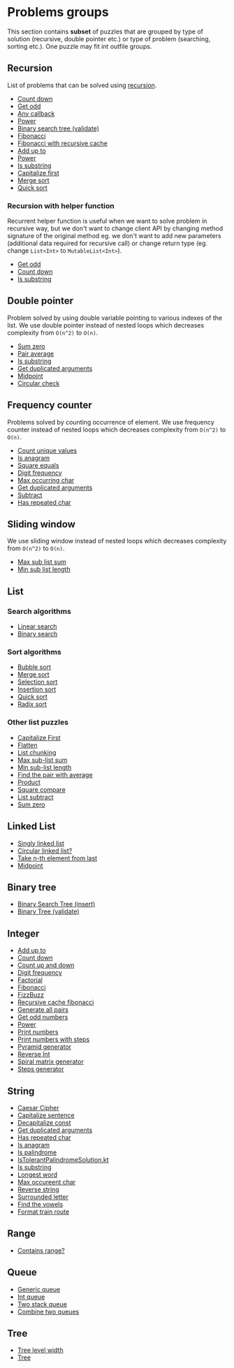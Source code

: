 # Problems groups

This section contains **subset** of puzzles that are grouped by type of solution (recursive, double pointer etc.) or
type of problem (searching, sorting etc.). One puzzle may fit int outfile groups.

## Recursion 

List of problems that can be solved using [recursion](https://en.wikipedia.org/wiki/Recursion_(computer_science)).

- [Count down](../app/src/test/java/com/igorwojda/integer/countdown/CountDown.md)
- [Get odd](../app/src/test/java/com/igorwojda/integer/getodd/GetOdd.md)
- [Any callback](../app/src/test/java/com/igorwojda/various/anycallback/AnyCallback.md)
- [Power](../app/src/test/java/com/igorwojda/integer/power/Power.md)
- [Binary search tree (validate)](../app/src/test/java/com/igorwojda/binarytree/validate/Validate.md)
- [Fibonacci](../app/src/test/java/com/igorwojda/integer/fibonacci/basic/Fibonacci.md) 
- [Fibonacci with recursive cache](../app/src/test/java/com/igorwojda/integer/fibonacci/recursivecached/FibonacciRecursiveCached.md)
- [Add up to](../app/src/test/java/com/igorwojda/integer/addupto/AddUpTo.md)
- [Power](../app/src/test/java/com/igorwojda/integer/power/Power.md)
- [Is substring](../app/src/test/java/com/igorwojda/string/issubstring/IsSubstring.md)
- [Capitalize first](../app/src/test/java/com/igorwojda/list/capitalizeFirst/CapitalizeFirst.md)
- [Merge sort](../app/src/test/java/com/igorwojda/list/sort/mergesort/MergeSort.md)
- [Quick sort](../app/src/test/java/com/igorwojda/list/sort/quicksort/QuickSort.md)
  
### Recursion with helper function 

Recurrent helper function is useful when we want to solve problem in recursive way, but we don't want to change client
API by changing method signature of the original method eg. we don't want to add new parameters (additional data required
for recursive call) or change return type (eg. change `List<Int>` to `MutableList<Int>`).

- [Get odd](../app/src/test/java/com/igorwojda/integer/getodd/GetOdd.md)
- [Count down](../app/src/test/java/com/igorwojda/integer/countdown/CountDown.md) 
- [Is substring](../app/src/test/java/com/igorwojda/string/issubstring/IsSubstring.md)

## Double pointer 

Problem solved by using double variable pointing to various indexes of the list. We use double pointer instead of nested
loops which decreases complexity from `O(n^2)` to `O(n)`.

- [Sum zero](../app/src/test/java/com/igorwojda/list/sumzero/SumZero.md)
- [Pair average](../app/src/test/java/com/igorwojda/list/pairaverage/PairAverage.md)
- [Is substring](../app/src/test/java/com/igorwojda/string/issubstring/IsSubstring.md)
- [Get duplicated arguments](../app/src/test/java/com/igorwojda/string/getduplicatedarguments/GetDuplicatedArguments.md)
- [Midpoint](../app/src/test/java/com/igorwojda/linkedlist/singly/midpoint/Midpoint.md)
- [Circular check](../app/src/test/java/com/igorwojda/linkedlist/singly/circularcheck/CircularCheck.md)

## Frequency counter

Problems solved by counting occurrence of element. We use frequency counter instead of nested loops which decreases
complexity from `O(n^2)` to `O(n)`.

- [Count unique values](../app/src/test/java/com/igorwojda/list/countuniquevalues/CountUniqueValues.md)
- [Is anagram](../app/src/test/java/com/igorwojda/string/isanagram/IsAnagram.md)
- [Square equals](../app/src/test/java/com/igorwojda/list/squareequal/SquareEquals.md)
- [Digit frequency](../app/src/test/java/com/igorwojda/integer/digitfrequency/DigitFrequency.md)
- [Max occurring char](../app/src/test/java/com/igorwojda/string/maxchar/MaxOccurrentChar.md) 
- [Get duplicated arguments](../app/src/test/java/com/igorwojda/string/getduplicatedarguments/GetDuplicatedArguments.md)
- [Subtract](../app/src/test/java/com/igorwojda/list/subtract/Subtract.md)
- [Has repeated char](../app/src/test/java/com/igorwojda/string/hasrepeatedcharacter/HasRepeatedChar.md)

## Sliding window 

We use sliding window instead of nested loops which decreases complexity from `O(n^2)` to `O(n)`.

- [Max sub list sum](../app/src/test/java/com/igorwojda/list/maxsublistsum/MaxSubListSum.md)
- [Min sub list length](../app/src/test/java/com/igorwojda/list/minsublistlength/MinSubListLength.md)

## List

### Search algorithms

- [Linear search](../app/src/test/java/com/igorwojda/list/search/linearsearch/LinearSearch.md)
- [Binary search](../app/src/test/java/com/igorwojda/list/search/binarysearch/BinarySearch.md)

### Sort algorithms

- [Bubble sort](../app/src/test/java/com/igorwojda/list/sort/bubblesort/BubbleSort.md)
- [Merge sort](../app/src/test/java/com/igorwojda/list/sort/mergesort/MergeSort.md)
- [Selection sort](../app/src/test/java/com/igorwojda/list/sort/selectionsort/SelectionSort.md)
- [Insertion sort](../app/src/test/java/com/igorwojda/list/sort/insertionsort/InsertionSort.md)
- [Quick sort](../app/src/test/java/com/igorwojda/list/sort/quicksort/QuickSort.md)
- [Radix sort](../app/src/test/java/com/igorwojda/list/sort/radixsort/RadixSort.md)

### Other list puzzles

- [Capitalize First](../app/src/test/java/com/igorwojda/list/capitalizeFirst/CapitalizeFirst.md)
- [Flatten](../app/src/test/java/com/igorwojda/list/flatten/Flatten.md)
- [List chunking](../app/src/test/java/com/igorwojda/list/listchunk/ListChunk.md)
- [Max sub-list sum](../app/src/test/java/com/igorwojda/list/maxsublistsum/MaxSubListSum.md)
- [Min sub-list length](../app/src/test/java/com/igorwojda/list/minsublistlength/MinSubListLength.md)
- [Find the pair with average](../app/src/test/java/com/igorwojda/list/pairaverage/PairAverage.md)
- [Product](../app/src/test/java/com/igorwojda/list/product/Product.md)
- [Square compare](../app/src/test/java/com/igorwojda/list/squareequal/SquareEquals.md)
- [List subtract](../app/src/test/java/com/igorwojda/list/subtract/Subtract.md)
- [Sum zero](../app/src/test/java/com/igorwojda/list/sumzero/SumZero.md) 

## Linked List

- [Singly linked list](../app/src/test/java/com/igorwojda/linkedlist/singly/base/SinglyLinkedList.md)
- [Circular linked list?](../app/src/test/java/com/igorwojda/linkedlist/singly/circularcheck/CircularCheck.md)
- [Take n-th element from last](../app/src/test/java/com/igorwojda/linkedlist/singly/fromlast/FromLast.md)
- [Midpoint](../app/src/test/java/com/igorwojda/linkedlist/singly/midpoint/Midpoint.md)

## Binary tree

- [Binary Search Tree (insert)](../app/src/test/java/com/igorwojda/binarytree/insert/Insert.md)
- [Binary Tree (validate)](../app/src/test/java/com/igorwojda/binarytree/validate/Validate.md)

## Integer

- [Add up to](../app/src/test/java/com/igorwojda/integer/addupto/AddUpTo.md)
- [Count down](../app/src/test/java/com/igorwojda/integer/countdown/CountDown.md)
- [Count up and down](../app/src/test/java/com/igorwojda/integer/countupanddown/CountUpAndDown.md)
- [Digit frequency](../app/src/test/java/com/igorwojda/integer/digitfrequency/DigitFrequency.md)
- [Factorial](../app/src/test/java/com/igorwojda/integer/factorial/Factorial.md)
- [Fibonacci](../app/src/test/java/com/igorwojda/integer/fibonacci/basic/Fibonacci.md)
- [FizzBuzz](../app/src/test/java/com/igorwojda/integer/fizzbuzz/FizzBuzz.md)
- [Recursive cache fibonacci](../app/src/test/java/com/igorwojda/integer/fibonacci/recursivecached/FibonacciRecursiveCached.md)
- [Generate all pairs](../app/src/test/java/com/igorwojda/integer/generateallpairs/GenerateAllPairs.md)
- [Get odd numbers](../app/src/test/java/com/igorwojda/integer/getodd/GetOdd.md)
- [Power](../app/src/test/java/com/igorwojda/integer/power/Power.md)
- [Print numbers](../app/src/test/java/com/igorwojda/integer/printnumber/basic/PrintNumber.md)
- [Print numbers with steps](../app/src/test/java/com/igorwojda/integer/printnumber/steps/PrintNumberWithSteps.md)
- [Pyramid generator](../app/src/test/java/com/igorwojda/integer/pyramidgenerator/PyramidGenerator.md)
- [Reverse Int](../app/src/test/java/com/igorwojda/integer/reverse/Reverse.md)
- [Spiral matrix generator](../app/src/test/java/com/igorwojda/integer/spiralmatrixgenerator/SpiralMatrixGenerator.md)
- [Steps generator](../app/src/test/java/com/igorwojda/integer/stepsgenerator/StepsGenerator.md)

## String

- [Caesar Cipher](../app/src/test/java/com/igorwojda/string/caesarcipher/CaesarCipher.md)
- [Capitalize sentence](../app/src/test/java/com/igorwojda/string/capitalizesentence/CapitalizeSentence.md)
- [Decapitalize const](../app/src/test/java/com/igorwojda/string/decapitalizeconst/DecapitalizeConst.md)
- [Get duplicated arguments](../app/src/test/java/com/igorwojda/string/getduplicatedarguments/GetDuplicatedArguments.md)
- [Has repeated char](../app/src/test/java/com/igorwojda/string/hasrepeatedcharacter/HasRepeatedChar.md)
- [Is anagram](../app/src/test/java/com/igorwojda/string/isanagram/IsAnagram.md)
- [Is palindrome](../app/src/test/java/com/igorwojda/string/ispalindrome/basic/IsPalindrome.md)
- [IsTolerantPalindromeSolution.kt](../app/src/test/java/com/igorwojda/string/ispalindrome/tolerant/IsTolerantPalindromeSolution.kt)
- [Is substring](../app/src/test/java/com/igorwojda/string/issubstring/IsSubstring.md)
- [Longest word](../app/src/test/java/com/igorwojda/string/longestword/LongestWord.md)
- [Max occureent char](../app/src/test/java/com/igorwojda/string/maxchar/MaxOccurrentChar.md)
- [Reverse string](../app/src/test/java/com/igorwojda/string/reverse/Reverse.md)
- [Surrounded letter](../app/src/test/java/com/igorwojda/string/surroundedletter/SurroundedLetter.md)
- [Find the vowels](../app/src/test/java/com/igorwojda/string/vowels/Vowels.md)
- [Format train route](../app/src/test/java/com/igorwojda/list/formattrainroute/FormatTrainRoute.md)

## Range

- [Contains range?](../app/src/test/java/com/igorwojda/range/containsrange/ContainsRange.md)

## Queue

- [Generic queue](../app/src/test/java/com/igorwojda/queue/generic/GenericQueue.md)
- [Int queue](../app/src/test/java/com/igorwojda/queue/int/IntQueue.md)
- [Two stack queue](../app/src/test/java/com/igorwojda/queue/twostack/TwoStackQueue.md)
- [Combine two queues](../app/src/test/java/com/igorwojda/queue/combine/Combine.md)

## Tree

- [Tree level width](../app/src/test/java/com/igorwojda/tree/levelwidth/LevelWidth.md)
- [Tree](../app/src/test/java/com/igorwojda/tree/traversal/TreeTraversal.md)
